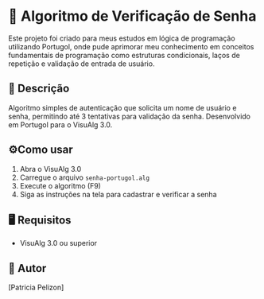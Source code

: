 # 🔐 Algoritmo de Verificação de Senha

Este projeto foi criado para meus estudos em lógica de programação utilizando Portugol, onde pude aprimorar meu conhecimento em conceitos fundamentais de programação como estruturas condicionais, laços de repetição e validação de entrada de usuário.  

## 📜 Descrição
Algoritmo simples de autenticação que solicita um nome de usuário e senha, permitindo até 3 tentativas para validação da senha. Desenvolvido em Portugol para o VisuAlg 3.0.

## ⚙️Como usar
1. Abra o VisuAlg 3.0
2. Carregue o arquivo `senha-portugol.alg`
3. Execute o algoritmo (F9)
4. Siga as instruções na tela para cadastrar e verificar a senha


## 🖥️ Requisitos
- VisuAlg 3.0 ou superior

## 🚀 Autor
[Patricia Pelizon]

